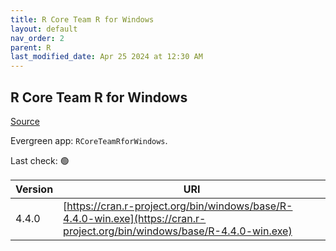 ```yaml
---
title: R Core Team R for Windows
layout: default
nav_order: 2
parent: R
last_modified_date: Apr 25 2024 at 12:30 AM
---
```


## R Core Team R for Windows

[Source](https://cran.r-project.org/bin/windows/base/)

Evergreen app: `RCoreTeamRforWindows`. 

Last check: 🟢

| Version | URI                                                                                                                        |
| ------- | -------------------------------------------------------------------------------------------------------------------------- |
| 4.4.0   | [https://cran.r-project.org/bin/windows/base/R-4.4.0-win.exe](https://cran.r-project.org/bin/windows/base/R-4.4.0-win.exe) |
